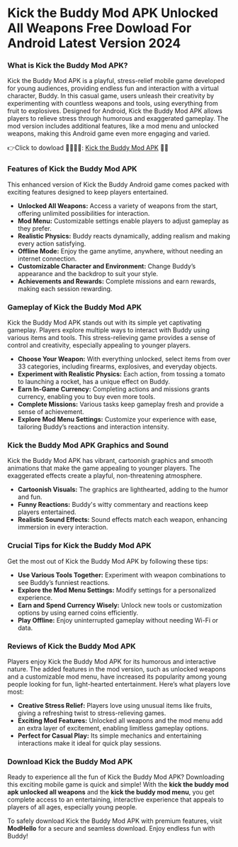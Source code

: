 # Kick the Buddy Mod APK Unlocked All Weapons Free Dowload For Android Latest Version 2024

### What is Kick the Buddy Mod APK?

Kick the Buddy Mod APK is a playful, stress-relief mobile game developed for young audiences, providing endless fun and interaction with a virtual character, Buddy. In this casual game, users unleash their creativity by experimenting with countless weapons and tools, using everything from fruit to explosives. Designed for Android, Kick the Buddy Mod APK allows players to relieve stress through humorous and exaggerated gameplay. The mod version includes additional features, like a mod menu and unlocked weapons, making this Android game even more engaging and varied.


👉Click to dowload 🦸🏻🦸🏻: [Kick the Buddy Mod APK](https://modhello.com/kick-the-buddy-apk/) 👌🏻

### Features of Kick the Buddy Mod APK

This enhanced version of Kick the Buddy Android game comes packed with exciting features designed to keep players entertained.

- **Unlocked All Weapons:** Access a variety of weapons from the start, offering unlimited possibilities for interaction.
- **Mod Menu:** Customizable settings enable players to adjust gameplay as they prefer.
- **Realistic Physics:** Buddy reacts dynamically, adding realism and making every action satisfying.
- **Offline Mode:** Enjoy the game anytime, anywhere, without needing an internet connection.
- **Customizable Character and Environment:** Change Buddy’s appearance and the backdrop to suit your style.
- **Achievements and Rewards:** Complete missions and earn rewards, making each session rewarding.

### Gameplay of Kick the Buddy Mod APK

Kick the Buddy Mod APK stands out with its simple yet captivating gameplay. Players explore multiple ways to interact with Buddy using various items and tools. This stress-relieving game provides a sense of control and creativity, especially appealing to younger players.

- **Choose Your Weapon:** With everything unlocked, select items from over 33 categories, including firearms, explosives, and everyday objects.
- **Experiment with Realistic Physics:** Each action, from tossing a tomato to launching a rocket, has a unique effect on Buddy.
- **Earn In-Game Currency:** Completing actions and missions grants currency, enabling you to buy even more tools.
- **Complete Missions:** Various tasks keep gameplay fresh and provide a sense of achievement.
- **Explore Mod Menu Settings:** Customize your experience with ease, tailoring Buddy’s reactions and interaction intensity.

### Kick the Buddy Mod APK Graphics and Sound

Kick the Buddy Mod APK has vibrant, cartoonish graphics and smooth animations that make the game appealing to younger players. The exaggerated effects create a playful, non-threatening atmosphere.

- **Cartoonish Visuals:** The graphics are lighthearted, adding to the humor and fun.
- **Funny Reactions:** Buddy's witty commentary and reactions keep players entertained.
- **Realistic Sound Effects:** Sound effects match each weapon, enhancing immersion in every interaction.

### Crucial Tips for Kick the Buddy Mod APK

Get the most out of Kick the Buddy Mod APK by following these tips:

- **Use Various Tools Together:** Experiment with weapon combinations to see Buddy’s funniest reactions.
- **Explore the Mod Menu Settings:** Modify settings for a personalized experience.
- **Earn and Spend Currency Wisely:** Unlock new tools or customization options by using earned coins efficiently.
- **Play Offline:** Enjoy uninterrupted gameplay without needing Wi-Fi or data.

### Reviews of Kick the Buddy Mod APK

Players enjoy Kick the Buddy Mod APK for its humorous and interactive nature. The added features in the mod version, such as unlocked weapons and a customizable mod menu, have increased its popularity among young people looking for fun, light-hearted entertainment. Here’s what players love most:

- **Creative Stress Relief:** Players love using unusual items like fruits, giving a refreshing twist to stress-relieving games.
- **Exciting Mod Features:** Unlocked all weapons and the mod menu add an extra layer of excitement, enabling limitless gameplay options.
- **Perfect for Casual Play:** Its simple mechanics and entertaining interactions make it ideal for quick play sessions.

### Download Kick the Buddy Mod APK

Ready to experience all the fun of Kick the Buddy Mod APK? Downloading this exciting mobile game is quick and simple! With the **kick the buddy mod apk unlocked all weapons** and the **kick the buddy mod menu**, you get complete access to an entertaining, interactive experience that appeals to players of all ages, especially young people.

To safely download Kick the Buddy Mod APK with premium features, visit **ModHello** for a secure and seamless download. Enjoy endless fun with Buddy!
